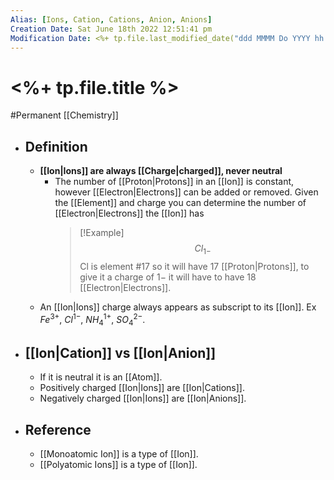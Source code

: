 ```yaml
---
Alias: [Ions, Cation, Cations, Anion, Anions]
Creation Date: Sat June 18th 2022 12:51:41 pm 
Modification Date: <%+ tp.file.last_modified_date("ddd MMMM Do YYYY hh:mm:ss a") %>
---
```

# <%+ tp.file.title %>
#Permanent [[Chemistry]]

- ## Definition
	- **[[Ion|Ions]] are always [[Charge|charged]], never neutral**
		- The number of [[Proton|Protons]] in an [[Ion]] is constant, however [[Electron|Electrons]] can be added or removed. Given the [[Element]] and charge you can determine the number of [[Electron|Electrons]] the [[Ion]] has
		  > [!Example]
		  > $$Cl_{1-}$$
		  > Cl is element #17 so it will have 17 [[Proton|Protons]], to give it a charge of $1-$ it will have to have 18 [[Electron|Electrons]].
	- An [[Ion|Ions]] charge always appears as subscript to its [[Ion]]. Ex $Fe^{3+}$, $Cl^{1-}$, $NH_4^{1+}$, $SO_4^{2-}$.
- ## [[Ion|Cation]] vs [[Ion|Anion]]
	- If it is neutral it is an [[Atom]].
	- Positively charged [[Ion|Ions]] are [[Ion|Cations]].
	- Negatively charged [[Ion|Ions]] are [[Ion|Anions]]. 
- ## Reference
	- [[Monoatomic Ion]] is a type of [[Ion]].
	- [[Polyatomic Ions]] is a type of [[Ion]].